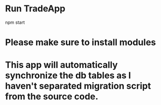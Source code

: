 # Run TradeApp
npm start

# Please make sure to install modules
# This app will automatically synchronize the db tables as I haven't separated migration script from the source code. 


